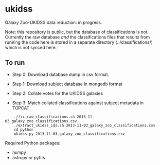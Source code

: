 ukidss
===================

Galaxy Zoo-UKIDSS data reduction: in progress.

Note: this repository is public, but the database of classifications is not. Currently the raw database *and* the classifications files that results from running the code here is stored in a separate directory (../classifications/) which is not synced here.

## To run

- Step 0: Download database dump in csv format.

- Step 1: Download subject database in mongodb format

- Step 2: Collate votes for the UKIDSS galaxies

- Step 3: Match collated classifications against subject metadata in TOPCAT

```
    ./fix_raw_classifications.sh 2013-11-03_galaxy_zoo_classifications.csv
    ./extract_ukidss_ids.sh 2013-11-03_galaxy_zoo_classifications.csv
    cd python
    ukidss.py 2013-11-03_galaxy_zoo_classifications.csv
```

Required Python packages:

- numpy
- astropy *or* pyfits

